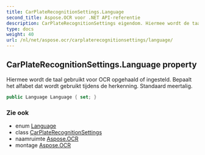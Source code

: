 ```yaml
---
title: CarPlateRecognitionSettings.Language
second_title: Aspose.OCR voor .NET API-referentie
description: CarPlateRecognitionSettings eigendom. Hiermee wordt de taal gebruikt voor OCR opgehaald of ingesteld.  Bepaalt het alfabet dat wordt gebruikt tijdens de herkenning. Standaard meertalig.
type: docs
weight: 40
url: /nl/net/aspose.ocr/carplaterecognitionsettings/language/
---
```

## CarPlateRecognitionSettings.Language property

Hiermee wordt de taal gebruikt voor OCR opgehaald of ingesteld.  Bepaalt het alfabet dat wordt gebruikt tijdens de herkenning. Standaard meertalig.

```csharp
public Language Language { set; }
```

### Zie ook

* enum [Language](../../language/)
* class [CarPlateRecognitionSettings](../)
* naamruimte [Aspose.OCR](../../carplaterecognitionsettings/)
* montage [Aspose.OCR](../../../)


